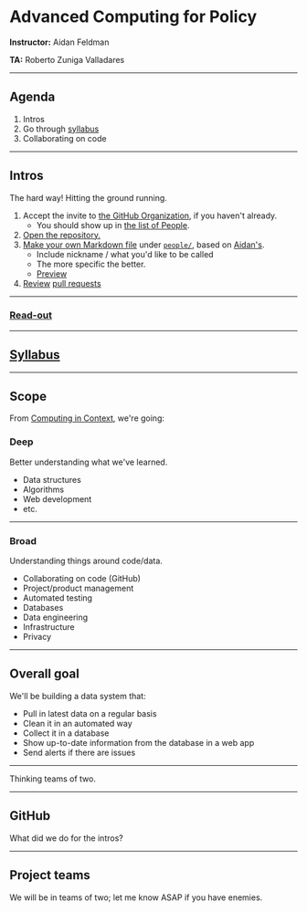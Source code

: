 # Advanced Computing for Policy

**Instructor:** Aidan Feldman

**TA:** Roberto Zuniga Valladares

---

## Agenda

1. Intros
1. Go through [syllabus](../README.md)
1. Collaborating on code

---

## Intros

The hard way! Hitting the ground running.

1. Accept the invite to [the GitHub Organization](https://github.com/advanced-computing), if you haven't already.
   - You should show up in [the list of People](https://github.com/orgs/advanced-computing/people).
1. [Open the repository.](https://github.com/advanced-computing/course-materials)
1. [Make your own Markdown file](https://docs.github.com/en/repositories/working-with-files/managing-files/adding-a-file-to-a-repository#adding-a-file-to-a-repository-on-github) under [`people/`](../people/), based on [Aidan's](../people/aidan.md).
   - Include nickname / what you'd like to be called
   - The more specific the better.
   - [Preview](https://code.visualstudio.com/docs/languages/markdown#_markdown-preview)
1. [Review](https://docs.github.com/en/pull-requests/collaborating-with-pull-requests/reviewing-changes-in-pull-requests/reviewing-proposed-changes-in-a-pull-request) [pull requests](https://github.com/advanced-computing/course-materials/pulls)

---

### [Read-out](../people/)

---

## [Syllabus](../README.md)

---

## Scope

From [Computing in Context](https://computing-in-context.afeld.me/), we're going:

### Deep

Better understanding what we've learned.

- Data structures
- Algorithms
- Web development
- etc.

---

### Broad

Understanding things around code/data.

- Collaborating on code (GitHub)
- Project/product management
- Automated testing
- Databases
- Data engineering
- Infrastructure
- Privacy

---

## Overall goal

We'll be building a data system that:

- Pull in latest data on a regular basis
- Clean it in an automated way
- Collect it in a database
- Show up-to-date information from the database in a web app
- Send alerts if there are issues

---

Thinking teams of two.

---

## GitHub

What did we do for the intros?

---

## Project teams

We will be in teams of two; let me know ASAP if you have enemies.
